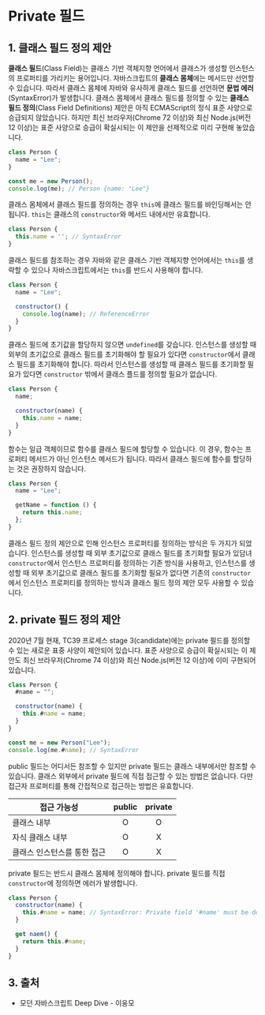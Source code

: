 # Private 필드

## 1. 클래스 필드 정의 제안

**클래스 필드**(Class Field)는 클래스 기반 객체지향 언어에서 클래스가 생성할 인스턴스의 프로퍼티를 가리키는 용어입니다. 자바스크립트의 **클래스 몸체**에는 메서드만 선언할 수 있습니다. 따라서 클래스 몸체에 자바와 유사하게 클래스 필드를 선언하면 **문법 에러**(SyntaxError)가 발생합니다. 클래스 몸체에서 클래스 필드를 정의할 수 있는 **클래스 필드 정의**(Class Field Definitions) 제안은 아직 ECMAScript의 정식 표준 사양으로 승급되지 않았습니다. 하지만 최신 브라우저(Chrome 72 이상)와 최신 Node.js(버전 12 이상)는 표준 사양으로 승급이 확실시되는 이 제안을 선제적으로 미리 구현해 놓았습니다.

```javascript
class Person {
  name = "Lee";
}

const me = new Person();
console.log(me); // Person {name: "Lee"}
```

클래스 몸체에서 클래스 필드를 정의하는 경우 `this`에 클래스 필드를 바인딩해서는 안됩니다. `this`는 클래스의 `constructor`와 메서드 내에서만 유효합니다.

```javascript
class Person {
  this.name = ''; // SyntaxError
}
```

클래스 필드를 참조하는 경우 자바와 같은 클래스 기반 객체지향 언어에서는 `this`를 생략할 수 있으나 자바스크립트에서는 `this`를 반드시 사용해야 합니다.

```javascript
class Person {
  name = "Lee";

  constructor() {
    console.log(name); // ReferenceError
  }
}
```

클래스 필드에 초기값을 할당하지 않으면 `undefined`를 갖습니다. 인스턴스를 생성할 때 외부의 초기값으로 클래스 필드를 초기화해야 할 필요가 있다면 `constructor`에서 클래스 필드를 초기화해야 합니다. 따라서 인스턴스를 생성할 때 클래스 필드를 초기화할 필요가 있다면 `constructor` 밖에서 클래스 플드를 정의할 필요가 없습니다.

```javascript
class Person {
  name;

  constructor(name) {
    this.name = name;
  }
}
```

함수는 일급 객체이므로 함수를 클래스 필드에 할당할 수 있습니다. 이 경우, 함수는 프로퍼티 메서드가 아닌 인스턴스 메서드가 됩니다. 따라서 클래스 필드에 함수를 할당하는 것은 권장하지 않습니다.

```javascript
class Person {
  name = "Lee";

  getName = function () {
    return this.name;
  };
}
```

클래스 필드 정의 제안으로 인해 인스턴스 프로퍼티를 정의하는 방식은 두 가지가 되었습니다. 인스턴스를 생성할 때 외부 초기값으로 클래스 필드를 초기화할 필요가 있담녀 `constructor`에서 인스턴스 프로퍼티를 정의하는 기존 방식을 사용하고, 인스턴스를 생성할 때 외부 초기값으로 클래스 필드를 초기화할 필요가 없다면 기존의 `constructor`에서 인스턴스 프로퍼티를 정의하는 방식과 클래스 필드 정의 제안 모두 사용할 수 있습니다.

## 2. private 필드 정의 제안

2020년 7월 현재, TC39 프로세스 stage 3(candidate)에는 private 필드를 정의할 수 있는 새로운 표중 사양이 제안되어 있습니다. 표준 사양으로 승급이 확실시되는 이 제안도 최신 브라우저(Chrome 74 이상)와 최신 Node.js(버전 12 이상)에 이미 구현되어 있습니다.

```javascript
class Person {
  #name = "";

  constructor(name) {
    this.#name = name;
  }
}

const me = new Person("Lee");
console.log(me.#name); // SyntaxError
```

public 필드는 어디서든 참조할 수 있지만 private 필드는 클래스 내부에서만 참조할 수 있습니다. 클래스 외부에서 private 필드에 직접 접근할 수 있는 방법은 없습니다. 다만 접근자 프로퍼티를 통해 간접적으로 접근하는 방법은 유효합니다.

| 접근 가능성                 | public | private |
| --------------------------- | :----: | :-----: |
| 클래스 내부                 |   O    |    O    |
| 자식 클래스 내부            |   O    |    X    |
| 클래스 인스턴스를 통한 접근 |   O    |    X    |

private 필드는 반드시 클래스 몸체에 정의해야 합니다. private 필드를 직접 `constructor`에 정의하면 에러가 발생합니다.

```javascript
class Person {
  constructor(name) {
    this.#name = name; // SyntaxError: Private field '#name' must be declared in an enclosing class
  }

  get naem() {
    return this.#name;
  }
}
```

## 3. 출처

- 모던 자바스크립트 Deep Dive - 이웅모
